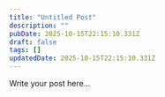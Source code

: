 ```yaml
---
title: "Untitled Post"
description: ""
pubDate: 2025-10-15T22:15:10.331Z
draft: false
tags: []
updatedDate: 2025-10-15T22:15:10.331Z
---
```


Write your post here...
